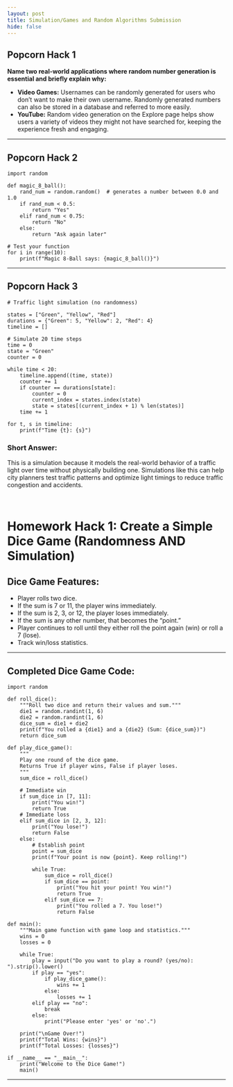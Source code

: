 ```yaml
---
layout: post
title: Simulation/Games and Random Algorithms Submission
hide: false
---
```




<h2>Popcorn Hack 1</h2>
<p><strong>Name two real-world applications where random number generation is essential and briefly explain why:</strong></p>

<ul>
  <li><strong>Video Games:</strong> Usernames can be randomly generated for users who don’t want to make their own username. Randomly generated numbers can also be stored in a database and referred to more easily.</li>
  <li><strong>YouTube:</strong> Random video generation on the Explore page helps show users a variety of videos they might not have searched for, keeping the experience fresh and engaging.</li>
</ul>

<hr>

<h2>Popcorn Hack 2</h2>

<pre><code>import random

def magic_8_ball():
    rand_num = random.random()  # generates a number between 0.0 and 1.0
    if rand_num &lt; 0.5:
        return "Yes"
    elif rand_num &lt; 0.75:
        return "No"
    else:
        return "Ask again later"

# Test your function
for i in range(10):
    print(f"Magic 8-Ball says: {magic_8_ball()}")
</code></pre>

<hr>

<h2>Popcorn Hack 3</h2>

<pre><code># Traffic light simulation (no randomness)

states = ["Green", "Yellow", "Red"]
durations = {"Green": 5, "Yellow": 2, "Red": 4}
timeline = []

# Simulate 20 time steps
time = 0
state = "Green"
counter = 0

while time &lt; 20:
    timeline.append((time, state))
    counter += 1
    if counter == durations[state]:
        counter = 0
        current_index = states.index(state)
        state = states[(current_index + 1) % len(states)]
    time += 1

for t, s in timeline:
    print(f"Time {t}: {s}")
</code></pre>

<h3>Short Answer:</h3>
<p>This is a simulation because it models the real-world behavior of a traffic light over time without physically building one. Simulations like this can help city planners test traffic patterns and optimize light timings to reduce traffic congestion and accidents.</p>




<br>

<h1>Homework Hack 1: Create a Simple Dice Game (Randomness AND Simulation)</h1>

<h2>Dice Game Features:</h2>
<ul>
  <li>Player rolls two dice.</li>
  <li>If the sum is 7 or 11, the player wins immediately.</li>
  <li>If the sum is 2, 3, or 12, the player loses immediately.</li>
  <li>If the sum is any other number, that becomes the “point.”</li>
  <li>Player continues to roll until they either roll the point again (win) or roll a 7 (lose).</li>
  <li>Track win/loss statistics.</li>
</ul>

<hr>

<h2>Completed Dice Game Code:</h2>

<pre><code>import random

def roll_dice():
    """Roll two dice and return their values and sum."""
    die1 = random.randint(1, 6)
    die2 = random.randint(1, 6)
    dice_sum = die1 + die2
    print(f"You rolled a {die1} and a {die2} (Sum: {dice_sum})")
    return dice_sum

def play_dice_game():
    """
    Play one round of the dice game.
    Returns True if player wins, False if player loses.
    """
    sum_dice = roll_dice()

    # Immediate win
    if sum_dice in [7, 11]:
        print("You win!")
        return True
    # Immediate loss
    elif sum_dice in [2, 3, 12]:
        print("You lose!")
        return False
    else:
        # Establish point
        point = sum_dice
        print(f"Your point is now {point}. Keep rolling!")

        while True:
            sum_dice = roll_dice()
            if sum_dice == point:
                print("You hit your point! You win!")
                return True
            elif sum_dice == 7:
                print("You rolled a 7. You lose!")
                return False

def main():
    """Main game function with game loop and statistics."""
    wins = 0
    losses = 0

    while True:
        play = input("Do you want to play a round? (yes/no): ").strip().lower()
        if play == "yes":
            if play_dice_game():
                wins += 1
            else:
                losses += 1
        elif play == "no":
            break
        else:
            print("Please enter 'yes' or 'no'.")

    print("\nGame Over!")
    print(f"Total Wins: {wins}")
    print(f"Total Losses: {losses}")

if __name__ == "__main__":
    print("Welcome to the Dice Game!")
    main()
</code></pre>

<hr>